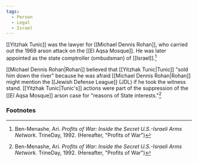 ```yaml
---
tags:
  - Person
  - Legal
  - Israel
---
```

[[Yitzhak Tunic]] was the lawyer for [[Michael Dennis Rohan]], who carried out the 1969 arson attack on the [[El Aqsa Mosque]]. He was later appointed as the state comptroller (ombudsman) of [[Israel]].[^1]

[[Michael Dennis Rohan|Rohan]] believed that [[Yitzhak Tunic|Tunic]] "sold him down the river" because he was afraid [[Michael Dennis Rohan|Rohan]] might mention the [[Jewish Defense League]] (JDL) if he took the witness stand. [[Yitzhak Tunic|Tunic's]] actions were part of the suppression of the [[El Aqsa Mosque]] arson case for "reasons of State interests."[^1]

### Footnotes
[^1]: Ben-Menashe, Ari. *Profits of War: Inside the Secret U.S.-Israeli Arms Network*. TrineDay, 1992. (Hereafter, "Profits of War")
